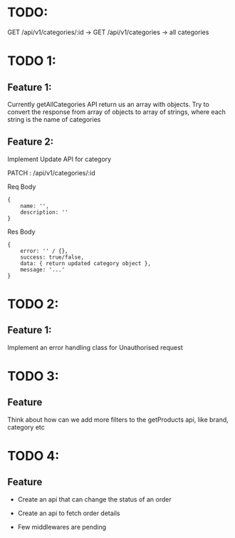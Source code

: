 
# TODO:

GET /api/v1/categories/:id ->
GET /api/v1/categories -> all categories


# TODO 1:

## Feature 1:

Currently getAllCategories API return us an array with objects. 
Try to convert the response from array of objects to array of strings, where each string  is the name of categories

## Feature 2:

Implement Update API for category

PATCH : /api/v1/categories/:id

Req Body
```
{
    name: '',
    description: ''
}
```

Res Body
```
{
    error: '' / {},
    success: true/false,
    data: { return updated category object },
    message: '...'
}
```


# TODO 2:

## Feature 1:
Implement an error handling class for Unauthorised request


# TODO 3:
## Feature

Think about how can we add more filters to the getProducts api, like brand, category etc


# TODO 4:
## Feature

- Create an api that can change the status of an order

- Create an api to fetch order details 

- Few middlewares are pending